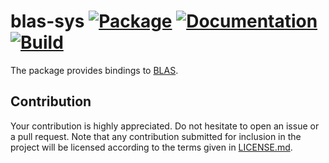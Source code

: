 # blas-sys [![Package][package-img]][package-url] [![Documentation][documentation-img]][documentation-url] [![Build][build-img]][build-url]

The package provides bindings to [BLAS].

## Contribution

Your contribution is highly appreciated. Do not hesitate to open an issue or a
pull request. Note that any contribution submitted for inclusion in the project
will be licensed according to the terms given in [LICENSE.md](LICENSE.md).

[blas]: https://en.wikipedia.org/wiki/BLAS

[build-img]: https://travis-ci.org/blas-lapack-rs/blas-sys.svg?branch=master
[build-url]: https://travis-ci.org/blas-lapack-rs/blas-sys
[documentation-img]: https://docs.rs/blas-sys/badge.svg
[documentation-url]: https://docs.rs/blas-sys
[package-img]: https://img.shields.io/crates/v/blas-sys.svg
[package-url]: https://crates.io/crates/blas-sys
